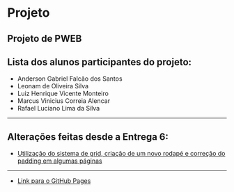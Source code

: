 # Projeto
Projeto de PWEB
---
## Lista dos alunos participantes do projeto:
* Anderson Gabriel Falcão dos Santos
* Leonam de Oliveira Silva
* Luiz Henrique Vicente Monteiro
* Marcus Vinicius Correia Alencar
* Rafael Luciano Lima da Silva
---
## Alterações feitas desde a Entrega 6:
* [Utilização do sistema de grid, criação de um novo rodapé e correção do padding em algumas páginas](https://github.com/rafaellucian0/Projeto/commit/44862269123ef7463a48a2d8f6a4868a9cda998f)
---
* [Link para o GitHub Pages](https://rafaellucian0.github.io/Projeto/)
